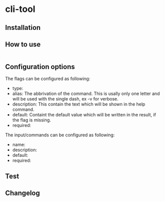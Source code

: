 # cli-tool

## Installation

## How to use
```

```

## Configuration options
The flags can be configured as following:
 * type: 
 * alias: The abbrivation of the command. This is usally only one letter and will be used with the single dash, ex -v for verbose.
 * description: This contain the text which will be shown in the help command. 
 * default: Containt the default value which will be written in the result, if the flag is missing.   
 * required: 

The input/commands can be configured as following:
 * name:
 * description:
 * default: 
 * required:   

## Test


## Changelog